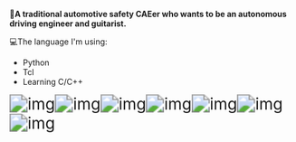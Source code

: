 🚗**A traditional automotive safety CAEer who wants to be an autonomous driving engineer and guitarist.**



💻The language I'm using:

 * Python
 * Tcl
 * Learning C/C++

<img src="https://dl4.weshineapp.com/gif/20220220/34990aa7e2bd450671f0d6b7d85d6a4d.gif?f=micro_" alt="img" style="zoom:200%;" /><img src="https://dl4.weshineapp.com/gif/20220220/34990aa7e2bd450671f0d6b7d85d6a4d.gif?f=micro_" alt="img" style="zoom:200%;" /><img src="https://dl4.weshineapp.com/gif/20220220/34990aa7e2bd450671f0d6b7d85d6a4d.gif?f=micro_" alt="img" style="zoom:200%;" /><img src="https://dl4.weshineapp.com/gif/20220220/34990aa7e2bd450671f0d6b7d85d6a4d.gif?f=micro_" alt="img" style="zoom:200%;" /><img src="https://dl4.weshineapp.com/gif/20220220/34990aa7e2bd450671f0d6b7d85d6a4d.gif?f=micro_" alt="img" style="zoom:200%;" /><img src="https://dl4.weshineapp.com/gif/20220220/34990aa7e2bd450671f0d6b7d85d6a4d.gif?f=micro_" alt="img" style="zoom:200%;" /><img src="https://dl4.weshineapp.com/gif/20220220/34990aa7e2bd450671f0d6b7d85d6a4d.gif?f=micro_" alt="img" style="zoom:200%;" />



<!---
haoytchn/haoytchn is a ✨ special ✨ repository because its `README.md` (this file) appears on your GitHub profile.
You can click the Preview link to take a look at your changes.
--->

